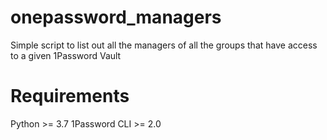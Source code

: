 # onepassword_managers
Simple script to list out all the managers of all the groups that have access to a given 1Password Vault

# Requirements

Python >= 3.7
1Password CLI >= 2.0